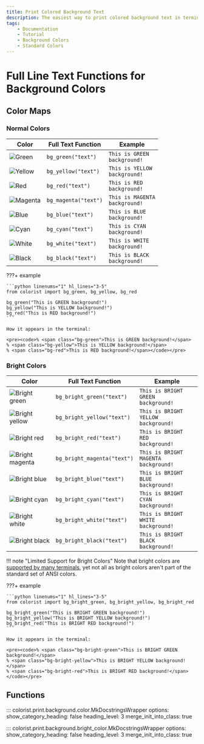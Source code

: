 ```yaml
---
title: Print Colored Background Text
description: The easiest way to print colored background text in terminal output using Colorist for Python. This documentation includes color maps and code examples.
tags:
    - Documentation
    - Tutorial
    - Background Colors
    - Standard Colors
---
```


# Full Line Text Functions for Background Colors
## Color Maps
### Normal Colors

| Color                                                    | Full Text Function   | Example                                                                  |
| -------------------------------------------------------- | -------------------- | ------------------------------------------------------------------------ |
| ![Green](../../assets/images/colors/green_16x16.png)     | `bg_green("text")`   | <code><span class="bg-green">This is GREEN background!</span></code>     |
| ![Yellow](../../assets/images/colors/yellow_16x16.png)   | `bg_yellow("text")`  | <code><span class="bg-yellow">This is YELLOW background!</span></code>   |
| ![Red](../../assets/images/colors/red_16x16.png)         | `bg_red("text")`     | <code><span class="bg-red">This is RED background!</span></code>         |
| ![Magenta](../../assets/images/colors/magenta_16x16.png) | `bg_magenta("text")` | <code><span class="bg-magenta">This is MAGENTA background!</span></code> |
| ![Blue](../../assets/images/colors/blue_16x16.png)       | `bg_blue("text")`    | <code><span class="bg-blue">This is BLUE background!</span></code>       |
| ![Cyan](../../assets/images/colors/cyan_16x16.png)       | `bg_cyan("text")`    | <code><span class="bg-cyan">This is CYAN background!</span></code>       |
| ![White](../../assets/images/colors/white_16x16.png)     | `bg_white("text")`   | <code><span class="bg-white">This is WHITE background!</span></code>     |
| ![Black](../../assets/images/colors/black_16x16.png)     | `bg_black("text")`   | <code><span class="bg-black">This is BLACK background!</span></code>     |

???+ example

    ```python linenums="1" hl_lines="3-5"
    from colorist import bg_green, bg_yellow, bg_red

    bg_green("This is GREEN background!")
    bg_yellow("This is YELLOW background!")
    bg_red("This is RED background!")
    ```

    How it appears in the terminal:

    <pre><code>% <span class="bg-green">This is GREEN background!</span>
    % <span class="bg-yellow">This is YELLOW background!</span>
    % <span class="bg-red">This is RED background!</span></code></pre>

### Bright Colors

| Color                                                                  | Full Text Function          | Example                                                                                              |
| ---------------------------------------------------------------------- | --------------------------- | -------------------------------------------------------------------------------------- |
| ![Bright green](../../assets/images/colors/bright_green_16x16.png)     | `bg_bright_green("text")`   | <code><span class="bg-bright-green">This is BRIGHT GREEN background!</span></code>     |
| ![Bright yellow](../../assets/images/colors/bright_yellow_16x16.png)   | `bg_bright_yellow("text")`  | <code><span class="bg-bright-yellow">This is BRIGHT YELLOW background!</span></code>   |
| ![Bright red](../../assets/images/colors/bright_red_16x16.png)         | `bg_bright_red("text")`     | <code><span class="bg-bright-red">This is BRIGHT RED background!</span></code>         |
| ![Bright magenta](../../assets/images/colors/bright_magenta_16x16.png) | `bg_bright_magenta("text")` | <code><span class="bg-bright-magenta">This is BRIGHT MAGENTA background!</span></code> |
| ![Bright blue](../../assets/images/colors/bright_blue_16x16.png)       | `bg_bright_blue("text")`    | <code><span class="bg-bright-blue">This is BRIGHT BLUE background!</span></code>       |
| ![Bright cyan](../../assets/images/colors/bright_cyan_16x16.png)       | `bg_bright_cyan("text")`    | <code><span class="bg-bright-cyan">This is BRIGHT CYAN background!</span></code>       |
| ![Bright white](../../assets/images/colors/bright_white_16x16.png)     | `bg_bright_white("text")`   | <code><span class="bg-bright-white">This is BRIGHT WHITE background!</span></code>     |
| ![Bright black](../../assets/images/colors/bright_black_16x16.png)     | `bg_bright_black("text")`   | <code><span class="bg-bright-black">This is BRIGHT BLACK background!</span></code>     |

!!! note "Limited Support for Bright Colors"
    Note that bright colors are [supported by many terminals](../../user-guide/materials/terminal-support.md), yet not all as bright colors aren't part of the standard set of ANSI colors.

???+ example

    ```python linenums="1" hl_lines="3-5"
    from colorist import bg_bright_green, bg_bright_yellow, bg_bright_red

    bg_bright_green("This is BRIGHT GREEN background!")
    bg_bright_yellow("This is BRIGHT YELLOW background!")
    bg_bright_red("This is BRIGHT RED background!")
    ```

    How it appears in the terminal:

    <pre><code>% <span class="bg-bright-green">This is BRIGHT GREEN background!</span>
    % <span class="bg-bright-yellow">This is BRIGHT YELLOW background!</span>
    % <span class="bg-bright-red">This is BRIGHT RED background!</span></code></pre>

## Functions

::: colorist.print.background.color.MkDocstringsWrapper
    options:
      show_category_heading: false
      heading_level: 3
      merge_init_into_class: true

::: colorist.print.background.bright_color.MkDocstringsWrapper
    options:
      show_category_heading: false
      heading_level: 3
      merge_init_into_class: true
